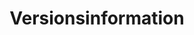 ﻿---
title: Versionsinformation
second_title: Aspose.Cells Cloud Documen
type: docs
url: /sv/release-notes/
description: Aspose.Cells Molnet stöder Excel för att skapa, konvertera, sammanfoga, dela, skydda, hantera interna objekt och så vidare.
weight: 40
kwords: Excel, Office Moln, REST API, Kalkylblad, PDF, CSV, Json, Markdown, Versionsinformation
---
